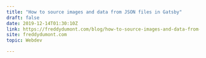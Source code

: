 ```yaml
---
title: "How to source images and data from JSON files in Gatsby"
draft: false
date: 2019-12-14T01:30:10Z
link: https://freddydumont.com/blog/how-to-source-images-and-data-from-json-files-in-gatsby?utm_medium=RSS&utm_source=hune
site: freddydumont.com
topic: Webdev  

---
```

